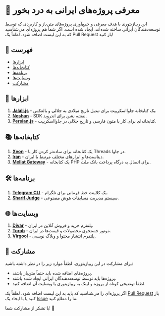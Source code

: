 
# 🎉 معرفی پروژه‌های ایرانی به درد بخور

این ریپازیتوری با هدف معرفی و جمع‌آوری پروژه‌های متن‌باز و کاربردی که توسط توسعه‌دهندگان ایرانی ساخته شده‌اند، ایجاد شده است. اگر شما هم پروژه‌ای می‌شناسید که به این لیست اضافه شود، لطفاً یک Pull Request باز کنید!

## 🔖 فهرست

- [ابزارها](#ابزارها)
- [کتابخانه‌ها](#کتابخانه‌ها)
- [برنامه‌ها](#برنامه‌ها)
- [وبسایت‌ها](#وبسایت‌ها)
- [مشارکت](#مشارکت)

## 🔧 ابزارها

1. **[Jalali.js](https://github.com/jalaali/jalaali-js)** - یک کتابخانه جاوااسکریپت برای تبدیل تاریخ میلادی به جلالی و بالعکس.
2. **[Neshan](https://github.com/NeshanMaps/NeshanAndroidSDK)** - SDK نقشه نشن برای اندروید.
3. **[Persian.js](https://github.com/babakhani/persian.js)** - کتابخانه‌ای برای کار با متون فارسی و تاریخ جلالی در جاوااسکریپت.

## 📚 کتابخانه‌ها

1. **[Xeon](https://github.com/siamak/Xeon)** - یک کتابخانه برای ساده‌تر کردن کار با Threads در جاوا.
2. **[Iran](https://github.com/mhsattarian/iran)** - دیتاست‌ها و ابزارهای مختلف مرتبط با ایران.
3. **[Mellat Gateway](https://github.com/melipayamak/mellat)** - یک کتابخانه PHP برای اتصال به درگاه پرداخت بانک ملت.

## 🛠 برنامه‌ها

1. **[Telegram CLI](https://github.com/vysheng/tg)** - یک کلاینت خط فرمانی برای تلگرام.
2. **[Sharif Judge](https://github.com/SharifAIChallenge/AIC18-Server)** - سیستم مدیریت مسابقات هوش مصنوعی.

## 🌐 وبسایت‌ها

1. **[Divar](https://github.com/divar-ir)** - پلتفرم خرید و فروش آنلاین در ایران.
2. **[Torob](https://github.com/torob)** - موتور جستجوی محصولات و قیمت‌ها در ایران.
3. **[Virgool](https://github.com/virgool-io)** - پلتفرم انتشار محتوا و وبلاگ نویسی.

## 🤝 مشارکت

برای مشارکت در این ریپازیتوری، لطفاً موارد زیر را در نظر داشته باشید:

- پروژه‌های اضافه شده باید حتماً متن‌باز باشند.
- پروژه‌ها باید توسط توسعه‌دهندگان ایرانی ایجاد شده باشند.
- لطفاً توضیحی کوتاه از پروژه و لینک به ریپازیتوری یا وبسایت آن اضافه کنید.

اگر پروژه‌ای را می‌شناسید که باید به این لیست اضافه شود، لطفاً یک [Pull Request](https://github.com/your-repository-url/pulls) باز کنید یا با ایجاد یک [Issue](https://github.com/your-repository-url/issues) ما را مطلع کنید.

با تشکر از مشارکت شما! 🙌
